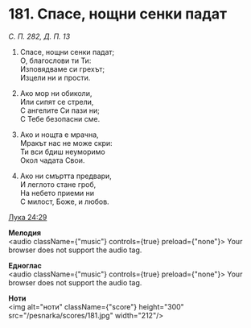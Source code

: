 # 181. Спасе, нощни сенки падат

_С. П. 282, Д. П. 13_

1. Спасе, нощни сенки падат;  
О, благослови ти Ти:  
Изповядваме си грехът;  
Изцели ни и прости.  

2. Ако мор ни обиколи,  
Или сипят се стрели,  
С ангелите Си пази ни;  
С Тебе безопасни сме.  

3. Ако и нощта е мрачна,  
Мракът нас не може скри:  
Ти вси бдиш неуморимо  
Окол чадата Свои.  

4. Ако ни смъртта предвари,  
И леглото стане гроб,  
На небето приеми ни  
С милост, Боже, и любов.

[Лука 24:29](http://biblia.bg/index.php?k=42&g=24&s=29)

**Мелодия**  
<audio className={"music"} controls={true} preload={"none"}>
    <source src="/pesnarka/mp3/181.mp3" type="audio/mpeg"/>
    Your browser does not support the audio tag.
</audio>

**Едноглас**  
<audio className={"music"} controls={true} preload={"none"}>
    <source src="/pesnarka/transp/181.mp3" type="audio/mpeg"/>
    Your browser does not support the audio tag.
</audio>

**Ноти**  
<img alt="ноти" className={"score"} height="300" src="/pesnarka/scores/181.jpg" width="212"/>
